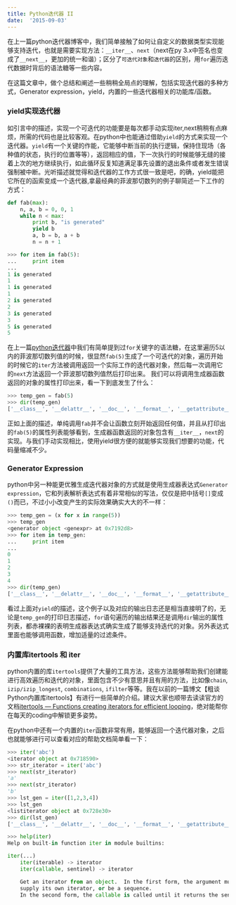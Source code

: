 ```yaml
---
title: Python迭代器 II
date:  '2015-09-03'
---
```


在上一篇python迭代器博客中，我们简单接触了如何让自定义的数据类型实现能够支持迭代，也就是需要实现方法：`__iter__`、`next`（next在py 3.x中签名也变成了`__next__`，更加的统一和谐）；区分了`可迭代对象`和`迭代器`的区别，用`for`遍历迭代数据时背后的语法糖等一些内容。

在这篇文章中，做个总结和阐述一些稍稍全局点的理解，包括实现迭代器的多种方式，Generator expression，yield，内置的一些迭代器相关的功能库/函数。

### yield实现迭代器

如引言中的描述，实现一个可迭代的功能要是每次都手动实现iter,next稍稍有点麻烦，所需的代码也是比较客观。在python中也能通过借助`yield`的方式来实现一个迭代器。`yield`有一个关键的作能，它能够中断当前的执行逻辑，保持住现场（各种值的状态，执行的位置等等），返回相应的值，下一次执行的时候能够无缝的接着上次的地方继续执行，如此循环反复知道满足事先设置的退出条件或者发生错误强制被中断。光听描述就觉得和迭代器的工作方式很一致是吧，的确，yield能把它所在的函索变成一个迭代器,拿最经典的菲波那切数列的例子聊简述一下工作的方式：

```python
def fab(max):
    n, a, b = 0, 0, 1
    while n < max:
    	print b, "is generated"
        yield b
        a, b = b, a + b
        n = n + 1

>>> for item in fab(5):
...     print item
...
1 is generated
1
1 is generated
1
2 is generated
2
3 is generated
3
5 is generated
5
```
在上一篇[python迭代器](http://www.jianshu.com/p/d3fb22de98ee)中我们有简单提到过`for`关键字的语法糖，在这里遍历5以内的菲波那切数列值的时候，很显然`fab(5)`生成了一个可迭代的对象，遍历开始的时候它的`iter`方法被调用返回一个实际工作的迭代器对象，然后每一次调用它的`next`方法返回一个菲波那切数列值然后打印出来。
我们可以将调用生成器函数返回的对象的属性打印出来，看一下到底发生了什么：

```python
>>> temp_gen = fab(5)
>>> dir(temp_gen)
['__class__', '__delattr__', '__doc__', '__format__', '__getattribute__', '__hash__', '__init__', '__iter__', '__name__', '__new__', '__reduce__', '__reduce_ex__', '__repr__', '__setattr__', '__sizeof__', '__str__', '__subclasshook__', 'close', 'gi_code', 'gi_frame', 'gi_running', 'next', 'send', 'throw']
```
正如上面的描述，单纯调用`fab`并不会让函数立刻开始返回任何值，并且从打印出的`fab(5)`的属性列表能够看到，生成器函数返回的对象包含有`__iter__`，`next`的实现。与我们手动实现相比，使用yield很方便的就能够实现我们想要的功能，代码量缩减不少。

### Generator Expression

python中另一种能更优雅生成迭代器对象的方式就是使用生成器表达式`Generator expression`，它和列表解析表达式有着非常相似的写法，仅仅是把中括号`[]`变成`()`而已，不过小小改变产生的实际效果确实大大的不一样：

```python
>>> temp_gen = (x for x in range(5))
>>> temp_gen
<generator object <genexpr> at 0x7192d8>
>>> for item in temp_gen:
...     print item
...
0
1
2
3
4
>>> dir(temp_gen)
['__class__', '__delattr__', '__doc__', '__format__', '__getattribute__', '__hash__', '__init__', '__iter__', '__name__', '__new__', '__reduce__', '__reduce_ex__', '__repr__', '__setattr__', '__sizeof__', '__str__', '__subclasshook__', 'close', 'gi_code', 'gi_frame', 'gi_running', 'next', 'send', 'throw']
```
看过上面对`yield`的描述，这个例子以及对应的输出日志还是相当直接明了的，无论是`temp_gen`的打印日志描述，`for`语句遍历的输出结果还是调用`dir`输出的属性列表，都赤裸裸的表明生成器表达式确实生成了能够支持迭代的对象。另外表达式里面也能够调用函数，增加适量的过滤条件。

### 内置库itertools 和 iter

python内置的库`itertools`提供了大量的工具方法，这些方法能够帮助我们创建能进行高效遍历和迭代的对象，里面包含不少有意思并且有用的方法，比如像`chain`, `izip/izip_longest`, `combinations`, `ifilter`等等。我在以前的一篇博文【粗谈Python内置库itertools】有进行一些简单的介绍。建议大家也顺带去读读官方的文档[itertools — Functions creating iterators for efficient looping](https://docs.python.org/2/library/itertools.html#itertools.izip_longest)，绝对能帮你在每天的coding中解锁更多姿势。

在python中还有一个内置的`iter`函数非常有用，能够返回一个迭代器对象，之后也就能够进行可以查看对应的帮助文档简单看一下：

```python
>>> iter('abc')
<iterator object at 0x718590>
>>> str_iterator = iter('abc')
>>> next(str_iterator)
'a'
>>> next(str_iterator)
'b'
>>> lst_gen = iter([1,2,3,4])
>>> lst_gen
<listiterator object at 0x728e30>
>>> dir(lst_gen)
['__class__', '__delattr__', '__doc__', '__format__', '__getattribute__', '__hash__', '__init__', '__iter__', '__length_hint__', '__new__', '__reduce__', '__reduce_ex__', '__repr__', '__setattr__', '__sizeof__', '__str__', '__subclasshook__', 'next']

>>> help(iter)
Help on built-in function iter in module builtins:

iter(...)
    iter(iterable) -> iterator
    iter(callable, sentinel) -> iterator

    Get an iterator from an object.  In the first form, the argument must
    supply its own iterator, or be a sequence.
    In the second form, the callable is called until it returns the sentinel.
```
